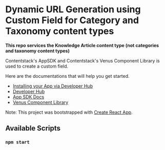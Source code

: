 # Dynamic URL Generation using Custom Field for Category and Taxonomy content types

**This repo services the Knowledge Article content type (not categories and taxonomy content types)**

Contentstack's AppSDK and Contentstack's Venus Component Library is used to create a custom field.

Here are the documentations that will help you get started.

- [Installing your App via Developer Hub](https://www.contentstack.com/docs/developers/developer-hub/installing-your-app-via-developer-hub/)
- [Developer Hub](https://www.contentstack.com/docs/developers/developer-hub/)
- [App SDK Docs](https://github.com/contentstack/app-sdk-docs)
- [Venus Component Library](https://www.contentstack.com/docs/developers/venus-component-library/)

Note: This project was bootstrapped with [Create React App](https://github.com/facebook/create-react-app).
## Available Scripts

### `npm start`


